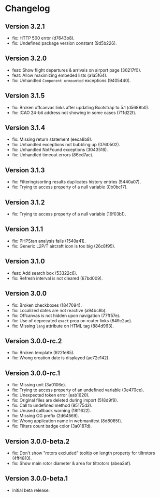 # Changelog

## Version 3.2.1

- fix: HTTP 500 error (d7643b8).
- fix: Undefined package version constant (9d5b226).

## Version 3.2.0

- feat: Show flight departures & arrivals on airport page (30217f0).
- feat: Allow maximizing embeded lists (a1a5f64).
- fix: Unhandled `Component unmounted` exceptions (9405440).

## Version 3.1.5

- fix: Broken offcanvas links after updating Bootstrap to 5.1 (d5688b0).
- fix: ICAO 24-bit address not showing in some cases (711d22f).

## Version 3.1.4

- fix: Missing return statement (eeca8b8).
- fix: Unhandled exceptions not bubbling up (0760502).
- fix: Unhandled NotFound exceptions (3043516).
- fix: Unhandled timeout errors (86cd7ac).

## Version 3.1.3

- fix: Filtering/sorting results duplicates history entries (5440a07).
- fix: Trying to access property of a null variable (0b0bc17).

## Version 3.1.2

- fix: Trying to access property of a null variable (16f03b1).

## Version 3.1.1

- fix: PHPStan analysis fails (1540a41).
- fix: Generic L2P/T aircraft icon is too big (26c8f95).

## Version 3.1.0

- feat: Add search box (53322c6).
- fix: Refresh interval is not cleared (87bd009).

## Version 3.0.0

- fix: Broken checkboxes (1847094).
- fix: Localized dates are not reactive (a94bc8b).
- fix: Offcanvas is not hidden upon navigation (77ff57e).
- fix: Use of deprecated `exact` prop on router links (849c2ae).
- fix: Missing `lang` attribute on HTML tag (884d963).

## Version 3.0.0-rc.2

- fix: Broken template (922fe85).
- fix: Wrong creation date is displayed (ae72e142).

## Version 3.0.0-rc.1

- fix: Missing unit (3a0106e).
- fix: Trying to access property of an undefined variable (0e470ce).
- fix: Unexpected token error (eab1620).
- fix: Original files are deleted during import (518d9f9).
- fix: Call to undefined method (95175d3).
- fix: Unused callback warning (18f1622).
- fix: Missing OG prefix (2d64569).
- fix: Wrong application name in webmanifest (8d8085f).
- fix: Filters count badge color (3a0187d).

## Version 3.0.0-beta.2

- fix: Don't show "rotors excluded" tooltip on length property for tiltrotors (4ff4810).
- fix: Show main rotor diameter & area for tiltrotors (abea2af).

## Version 3.0.0-beta.1

- Initial beta release.
